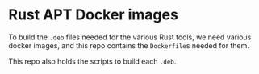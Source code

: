 # Rust APT Docker images

To build the `.deb` files needed for the various Rust tools, we need various
docker images, and this repo contains the `Dockerfile`s needed for them.

This repo also holds the scripts to build each `.deb`.
